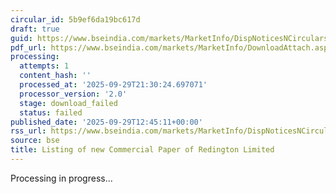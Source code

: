 ```yaml
---
circular_id: 5b9ef6da19bc617d
draft: true
guid: https://www.bseindia.com/markets/MarketInfo/DispNoticesNCirculars.aspx?Noticeid={A7B86037-12EA-4F20-8DB6-7B8B793D54B7}&noticeno=20250929-51&dt=09/29/2025&icount=51&totcount=87&flag=0
pdf_url: https://www.bseindia.com/markets/MarketInfo/DownloadAttach.aspx?id=20250929-51&attachedId=
processing:
  attempts: 1
  content_hash: ''
  processed_at: '2025-09-29T21:30:24.697071'
  processor_version: '2.0'
  stage: download_failed
  status: failed
published_date: '2025-09-29T12:45:11+00:00'
rss_url: https://www.bseindia.com/markets/MarketInfo/DispNoticesNCirculars.aspx?Noticeid={A7B86037-12EA-4F20-8DB6-7B8B793D54B7}&noticeno=20250929-51&dt=09/29/2025&icount=51&totcount=87&flag=0
source: bse
title: Listing of new Commercial Paper of Redington Limited
---
```


Processing in progress...